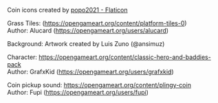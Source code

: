 Coin icons created by <a href="https://www.flaticon.com/free-icons/coin" title="coin icons">popo2021 - Flaticon</a>

Grass Tiles: (https://opengameart.org/content/platform-tiles-0) <br />
Author: Alucard (https://opengameart.org/users/alucard)

Background:
Artwork created by Luis Zuno (@ansimuz)

Character:
https://opengameart.org/content/classic-hero-and-baddies-pack <br />
Author: GrafxKid (https://opengameart.org/users/grafxkid)

Coin pickup sound:
https://opengameart.org/content/plingy-coin <br />
Author: Fupi (https://opengameart.org/users/fupi)
